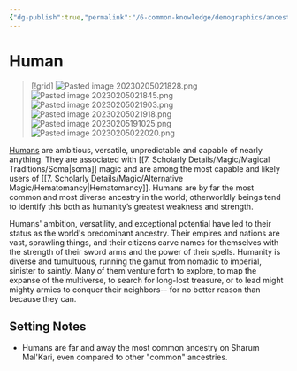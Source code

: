 ```yaml
---
{"dg-publish":true,"permalink":"/6-common-knowledge/demographics/ancestries/human/","noteIcon":""}
---
```


# Human

>[!grid]
>![Pasted image 20230205021828.png](/img/user/x.%20Assets/Attachments/Pasted%20image%2020230205021828.png)
>![Pasted image 20230205021845.png](/img/user/x.%20Assets/Attachments/Pasted%20image%2020230205021845.png)
>![Pasted image 20230205021903.png](/img/user/x.%20Assets/Attachments/Pasted%20image%2020230205021903.png)
>![Pasted image 20230205021918.png](/img/user/x.%20Assets/Attachments/Pasted%20image%2020230205021918.png)
![Pasted image 20230205191025.png](/img/user/x.%20Assets/Attachments/Pasted%20image%2020230205191025.png)
![Pasted image 20230205022020.png](/img/user/x.%20Assets/Attachments/Pasted%20image%2020230205022020.png)

[Humans](https://2e.aonprd.com/Ancestries.aspx?ID=6) are ambitious, versatile, unpredictable and capable of nearly anything. They are associated with [[7. Scholarly Details/Magic/Magical Traditions/Soma\|soma]] magic and are among the most capable and likely users of [[7. Scholarly Details/Magic/Alternative Magic/Hematomancy\|Hematomancy]]. Humans are by far the most common and most diverse ancestry in the world; otherworldly beings tend to identify this both as humanity’s greatest weakness and strength.

Humans' ambition, versatility, and exceptional potential have led to their status as the world's predominant ancestry. Their empires and nations are vast, sprawling things, and their citizens carve names for themselves with the strength of their sword arms and the power of their spells. Humanity is diverse and tumultuous, running the gamut from nomadic to imperial, sinister to saintly. Many of them venture forth to explore, to map the expanse of the multiverse, to search for long-lost treasure, or to lead might mighty armies to conquer their neighbors-- for no better reason than because they can.

## Setting Notes

- Humans are far and away the most common ancestry on Sharum Mal'Kari, even compared to other "common" ancestries. 

